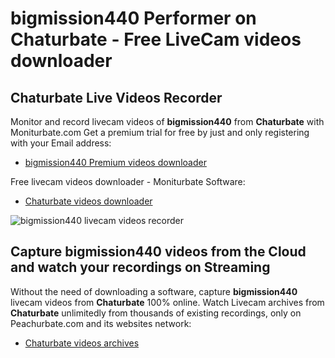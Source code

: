 # bigmission440 Performer on Chaturbate - Free LiveCam videos downloader

## Chaturbate Live Videos Recorder

Monitor and record livecam videos of **bigmission440** from **Chaturbate** with Moniturbate.com
Get a premium trial for free by just and only registering with your Email address:
* [bigmission440 Premium videos downloader](https://moniturbate.com/request-demo-licence-key.html)

Free livecam videos downloader - Moniturbate Software:
* [Chaturbate videos downloader](https://moniturbate.com/moniturbate-download-software.html)

![bigmission440 livecam videos recorder](https://peachurnet.com/templates/moniturbate-software.png)


## Capture bigmission440 videos from the Cloud and watch your recordings on Streaming

Without the need of downloading a software, capture **bigmission440** livecam videos from **Chaturbate** 100% online.
Watch Livecam archives from **Chaturbate** unlimitedly from thousands of existing recordings, only on Peachurbate.com and its websites network:
* [Chaturbate videos archives](https://peachurnet.com/)